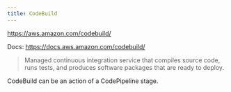 ```yaml
---
title: CodeBuild
---
```


https://aws.amazon.com/codebuild/

Docs: https://docs.aws.amazon.com/codebuild/

> Managed continuous integration service that compiles source code, runs tests, and produces software packages that are ready to deploy.

CodeBuild can be an action of a CodePipeline stage.
